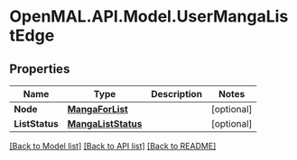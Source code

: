 # OpenMAL.API.Model.UserMangaListEdge
## Properties

Name | Type | Description | Notes
------------ | ------------- | ------------- | -------------
**Node** | [**MangaForList**](MangaForList.md) |  | [optional] 
**ListStatus** | [**MangaListStatus**](MangaListStatus.md) |  | [optional] 

[[Back to Model list]](../README.md#documentation-for-models) [[Back to API list]](../README.md#documentation-for-api-endpoints) [[Back to README]](../README.md)

